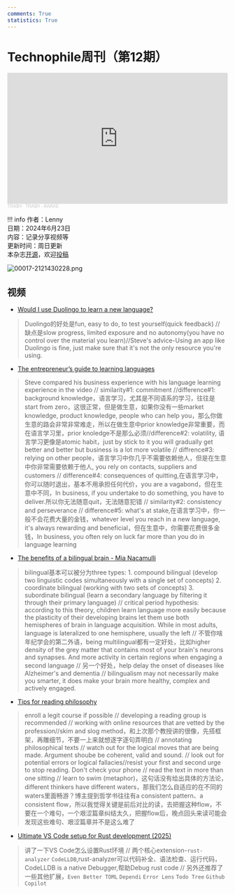```yaml
---
comments: True
statistics: True
---
```


# Technophile周刊（第12期）

<iframe width="100%" height="300" scrolling="no" frameborder="no" allow="autoplay" src="https://w.soundcloud.com/player/?url=https%3A//api.soundcloud.com/tracks/344411821&color=%23ff5500&auto_play=false&hide_related=false&show_comments=true&show_user=true&show_reposts=false&show_teaser=true&visual=true"></iframe><div style="font-size: 10px; color: #cccccc;line-break: anywhere;word-break: normal;overflow: hidden;white-space: nowrap;text-overflow: ellipsis; font-family: Interstate,Lucida Grande,Lucida Sans Unicode,Lucida Sans,Garuda,Verdana,Tahoma,sans-serif;font-weight: 100;"><a href="https://soundcloud.com/prod-trash" title="TRA$H" target="_blank" style="color: #cccccc; text-decoration: none;">TRA$H</a> · <a href="https://soundcloud.com/prod-trash/awake" title="TRA$H - AWAKE" target="_blank" style="color: #cccccc; text-decoration: none;">TRA$H - AWAKE</a></div>

!!! info
    作者：Lenny<br>
    日期：2024年6月23日<br>
    内容：记录分享视频等<br>
    更新时间：周日更新<br>
    本杂志[开源](https://github.com/LennyChenLaw/Weekly)，欢迎[投稿](https://github.com/LennyChenLaw/Weekly/issues)


![00017-2121430228.png](https://s2.loli.net/2024/11/01/uI6rd3mF24hPnYs.png)

## 视频
+ [Would I use Duolingo to learn a new language?](https://www.youtube.com/watch?v=vMKK13Ps67M)
>Duolingo的好处是fun, easy to do, to test yourself(quick feedback) // 缺点是slow progress, limited exposure and no autonomy(you have no control over the material you learn)//Steve's advice-Using an app like Duolingo is fine, just make sure that it's not the only resource you're using.

+ [The entrepreneur’s guide to learning languages](https://www.youtube.com/watch?v=SsqmnFBmOkE)
>Steve compared his business experience with his language learning experience in the video // similarity#1: commitment //difference#1: background knowledge，语言学习，尤其是不同语系的学习，往往是start from zero，这很正常，但是做生意，如果你没有一些market knowledge, product knowledge, people who can help you，那么你做生意的路会非常非常难走，所以在做生意中prior knowledge非常重要，而在语言学习里，prior knoledge不是那么必须//difference#2: volatility, 语言学习更像是atomic habit，just by stick to it you will gradually get better and better but business is a lot more volatile // diffrence#3: relying on other people，语言学习中你几乎不需要依赖他人，但是在生意中你非常需要依赖于他人, you rely on contacts, suppliers and customers // difference#4: consequences of quitting,在语言学习中，你可以随时退出，基本不用承担任何代价，you are a vagabond，但在生意中不同，In business, if you undertake to do something, you have to deliver.所以你无法随意quit，无法随意犯错 // similarity#2: consistency and perseverance // difference#5: what's at stake,在语言学习中，你一般不会花费大量的金钱，whatever level you reach in a new language, it's always rewarding and beneficial，但在生意中，你需要花费很多金钱，In business, you often rely on luck far more than you do in language learning

+ [The benefits of a bilingual brain - Mia Nacamulli](https://www.youtube.com/watch?v=MMmOLN5zBLY)
>bilingual基本可以被分为three types: 1. compound bilingual (develop two linguistic codes simultaneously with a single set of concepts) 2. coordinate bilingual (working with two sets of concepts) 3. subordinate bilingual (learn a secondary language by filtering it through their primary language) // critical period hypothesis: according to this theory, children learn language more easily because the plasticity of their developing brains let them use both hemispheres of brain in language acquisition. While in most adults, language is lateralized to one hemisphere, usually the left // 不管你啥年纪学会的第二外语，being multilingual都有一定好处，比如higher density of the grey matter that contains most of your brain's neurons and synapses. And more activity in certain regions when engaging a second language // 另一个好处，help delay the onset of diseases like Alzheimer's and dementia // bilingualism may not necessarily make you smarter, it does make your brain more healthy, complex and actively engaged.

+ [Tips for reading philosophy](https://www.youtube.com/watch?v=-Pj26s8u6Vo)
>enroll a legit course if possible // developing a reading group is recommended // working with online resources that are vetted by the profession//skim and slog method，和上次那个教授讲的很像，先搭框架，再雕细节，不要一上来就想逐字逐句弄明白 // annotating philosophical texts // watch out for the logical moves that are being made. Argument shoube be coherent, valid and sound. // look out for potential errors or logical fallacies//resist your first and second urge to stop reading. Don't check your phone // read the text in more than one sitting // learn to swim (metaphor)，这句话没有给出具体的方法论，different thinkers have different waters，那我们怎么自适应的在不同的waters里面畅游？博主提到哲学书往往有a consistent pattern、a consistent flow，所以我觉得关键是前后对比的读，去把握这种flow，不要在一个难句，一个艰涩篇章纠结太久，把握flow后，晚点回头来读可能会发现这些难句、艰涩篇章并不是这么难了

+ [Ultimate VS Code setup for Rust development (2025)](https://www.youtube.com/watch?v=ZhedgZtd8gw)
>讲了一下VS Code怎么设置Rust环境 // 两个核心extension-`rust-analyzer` `CodeLLDB`,rust-analyzer可以代码补全、语法检查、运行代码，CodeLLDB is a native Debugger,帮助Debug rust code // 另外还推荐了一些其他扩展，`Even Better TOML` `Dependi` `Error Lens` `Todo Tree` `Github Copilot`